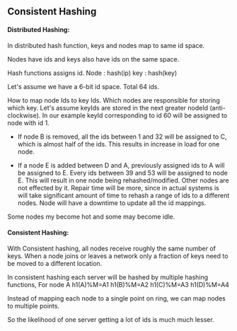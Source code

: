 ## Consistent Hashing

#### Distributed Hashing: 

In distributed hash function, keys and nodes map to same id space.

Nodes have ids and keys also have ids on the same space.

Hash functions assigns id.
Node : hash(ip)
key  : hash(key)

Let's assume we have a 6-bit id space. Total 64 ids.

How to map node Ids to key Ids. Which nodes are responsible for storing which key. Let's assume keyIds are stored in the next greater nodeId (anti-clockwise).
In our example keyId corresponding to id 60 will be assigned to node with id 1.


- If node B is removed, all the ids between 1 and 32 will be assigned to C, which is almost half of the ids. This results in increase in load for one node.

- If a node E is added between D and A, previously assigned ids to A will be assigned to E. Every ids between 39 and 53 will be assigned to node E. This will result in one node being rehashed/modified. Other nodes are not effected  by it. Repair time will be more, since in actual systems is will take significant amount of time to rehash a range of ids to a different nodes.
Node will have a downtime to update all the id mappings.

Some nodes my become hot and some may become idle.

#### Consistent Hashing:

With Consistent hashing, all nodes receive roughly the same number of keys. When a node joins or leaves a network only a fraction of keys need to be moved to a different location.

In consistent hashing each server will be hashed by multiple hashing functions, 
For node A
h1(A)%M=A1
h1(B)%M=A2
h1(C)%M=A3
h1(D)%M=A4

Instead of mapping each node to a single point on ring, we can map nodes to multiple points. 

So the likelihood of one server getting a lot of ids is much much lesser.
